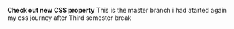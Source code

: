 **Check out new CSS property**
This is the master branch i had atarted again my css journey after Third semester break